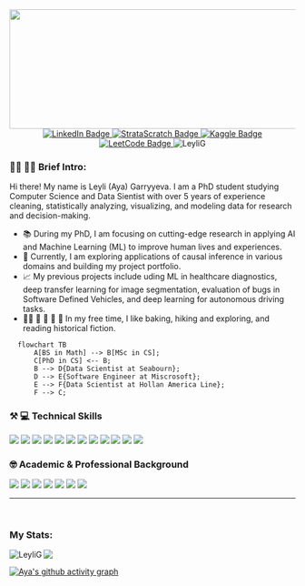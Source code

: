 <div id="header" align="center">
  <img src="https://media.dev.to/cdn-cgi/image/width=1000,height=420,fit=cover,gravity=auto,format=auto/https%3A%2F%2Fdev-to-uploads.s3.amazonaws.com%2Fuploads%2Farticles%2F6j12mt2561boffqnrf2i.gif" width="650" height="210"/>
</div>

<div id="badges" align="Center">
  <a href="https://www.linkedin.com/in/leyligarryyeva/" onclick="window.open(this.href,'_blank');return false;">
    <img src="https://img.shields.io/badge/LINKEDIN-blue?style=for-the-badge&logo=linkedin&logoColor=white" alt="LinkedIn Badge"/>
  </a>
  <a href="https://platform.stratascratch.com/user/aia_cubed" onclick="window.open(this.href,'_blank');return false;">
    <img src="https://img.shields.io/badge/STRATASCRATCH-green?style=for-the-badge&logo=stratascratch&logoColor=white" alt="StrataScratch Badge"/>
  </a>
  <a href="https://www.kaggle.com/ayagarryyeva" onclick="window.open(this.href,'_blank');return false;">
    <img src="https://img.shields.io/badge/Kaggle-333333?style=for-the-badge&logo=kaggle&logoColor=blue" alt="Kaggle Badge"/>
  </a>
  <a href="https://leetcode.com/u/lgarryyeva/" onclick="window.open(this.href,'_blank');return false;">
    <img src="https://img.shields.io/badge/Leetcode-333333?style=for-the-badge&logo=leetcode&logoColor=yellow" alt="LeetCode Badge"/>
  </a>
  <img src="https://komarev.com/ghpvc/?username=LeyliG&label=Profile%20views&color=red&style=for-the-badge" alt="LeyliG"/> 
  </p>
</div>

### :woman_student:  :woman_technologist: Brief Intro:

Hi there! My name is Leyli (Aya) Garryyeva. I am a PhD student studying Computer Science and Data Sientist with over 5 years of experience cleaning, statistically analyzing, visualizing, and modeling data for research and decision-making.

- 📚 During my PhD, I am focusing on cutting-edge research in applying AI and Machine Learning (ML) to improve human lives and experiences.
- 🌱 Currently, I am exploring applications of causal inference in various domains and building my project portfolio.
- 📈 My previous projects include uding ML in healthcare diagnostics, deep transfer learning for image segmentation, evaluation of bugs in Software Defined Vehicles, and deep learning for autonomous driving tasks.
- :woman_cook: 🥾 🌳 🌊 📖 In my free time, I like baking, hiking and exploring, and reading historical fiction. 

```mermaid
  flowchart TB
      A[BS in Math] --> B[MSc in CS];
      C[PhD in CS] <-- B;
      B --> D{Data Scientist at Seabourn};
      D --> E{Software Engineer at Miscrosoft};
      E --> F{Data Scientist at Hollan America Line};
      F --> C;
```

<h3 align="left">⚒️ 💻 Technical Skills </h3>

![](https://img.shields.io/badge/Python-3776AB?style=flat&logo=python&logoColor=white)
![](https://img.shields.io/badge/R-3776AB?style=flat&logo=r&logoColor=white)
![](https://img.shields.io/badge/Snowflake-29B5E8?style=flat&logo=snowflake&logoColor=white)
![](https://img.shields.io/badge/Oracle_DB-F80000?style=flat&logo=oracle&logoColor=white)
![](https://img.shields.io/badge/MySQL-4479A1?style=flat&logo=mysql&logoColor=white)
![](https://img.shields.io/badge/Git-F05032?style=flat&logo=git&logoColor=white)
![](https://img.shields.io/badge/Power_BI-F2C811?style=flat&logo=microsoft-power-bi&logoColor=white)
![](https://img.shields.io/badge/Tableau-E97627?style=flat&logo=tableau&logoColor=white)
![](https://img.shields.io/badge/Jira-2018FF?style=flat&logo=jira&logoColor=white)
![](https://img.shields.io/badge/Trello-0079BF?style=flat&logo=trello&logoColor=white)
![](https://img.shields.io/badge/Machine_Learning-FF6F61?style=flat&logoColor=white)
![](https://img.shields.io/badge/Deep_Learning-C4C9CC?style=flat&logoColor=white)

<h3 align="left"> 🤓 Academic & Professional Background </h3>

![](https://img.shields.io/badge/Data_Science-E4F0F6?style=flat&logoColor=white)
![](https://img.shields.io/badge/Operations_Research-EEF6EC?style=flat&logoColor=white)
![](https://img.shields.io/badge/Mathematics-F7F0FA?style=flat&logoColor=white)
![](https://img.shields.io/badge/Computer_Science-E4F7FA?style=flat&logoColor=white)
![](https://img.shields.io/badge/Economics-EDEFF4?style=flat&logoColor=white)
![](https://img.shields.io/badge/Finance-D6ECD2?style=flat&logoColor=white)
![](https://img.shields.io/badge/Public_Policy-BDECF3?style=flat&logoColor=white)
</div>

---
<br/>
<h3 align="left">My Stats:</h3>
<p><img align="left" src="https://github-readme-stats.vercel.app/api/top-langs?username=LeyliG&title_color=ef4444&text_color=ffffff&icon_color=f97316&bg_color=3A476F&hide_border=true&show_icons=true&locale=en&layout=compact" alt="LeyliG"  /></p>
<a href="http://www.github.com/LeyliG"><img src="https://github-readme-streak-stats.herokuapp.com/?user=LeyliG&stroke=ffffff&background=3A476F&ring=ef4444&fire=ef4444&currStreakNum=ffffff&currStreakLabel=ef4444&sideNums=ffffff&sideLabels=ffffff&dates=ffffff&hide_border=true" /></a>

[![Aya's github activity graph](https://github-readme-activity-graph.vercel.app/graph?username=LeyliG&bg_color=3A476F&color=ffffff&line=51f565&point=ffffff&area=true&hide_border=true)](https://github.com/LeyliG/github-readme-activity-graph)


<!--
**LeyliG/LeyliG** is a ✨ _special_ ✨ repository because its `README.md` (this file) appears on your GitHub profile.

Here are some ideas to get you started:

- 🔭 I’m currently working on ...
- 🌱 I’m currently learning ...
- 👯 I’m looking to collaborate on ...
- 🤔 I’m looking for help with ...
- 💬 Ask me about ...
- 📫 How to reach me: ...
- 😄 Pronouns: ...
- ⚡ Fun fact: ...


![](https://img.shields.io/badge/FastAPI-009688?style=flat&logo=fastapi&logoColor=white)
![](https://img.shields.io/badge/GraphQL-E434AA?style=flat&logo=graphql&logoColor=white)
![](https://img.shields.io/badge/Node.js-339933?style=flat&logo=node.js&logoColor=white)
![](https://img.shields.io/badge/Airflow-017CEE?style=flat&logo=apache-airflow&logoColor=white)
![](https://img.shields.io/badge/Kubernetes-326CE5?style=flat&logo=kubernetes&logoColor=white)

<\div>



https://www.atlassian.com/blog/trello/the-how-and-why-behind-trellos-visual-brand-guide
https://www.sitepoint.com/github-profile-readme/

[![Leetcode Stats](https://leetcard.jacoblin.cool/Swetha_Murthy?theme=dark&font=Hind%20Siliguri)](https://leetcode.com/Swetha_Murthy/)

[![Swetha's github activity graph](https://github-readme-activity-graph.vercel.app/graph?username=swethamurthy25&bg_color=000000&color=ffffff&line=51f565&point=ffffff&area=true&hide_border=true)](https://github.com/swethamurthy25/github-readme-activity-graph)

-->
